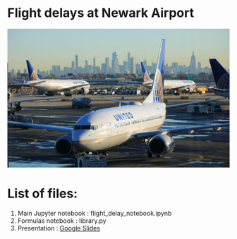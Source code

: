 # Flight delays at Newark Airport

<img src = "images/newark_united.jpeg">

# List of files:
1. Main Jupyter notebook : flight_delay_notebook.ipynb
2. Formulas notebook :  library.py
3. Presentation : <a href="https://docs.google.com/presentation/d/1t2DY1rbv1-DBIsj7A76iKW4GZFG_0Hob4WD-7mGCARg/">Google Slides</a>
